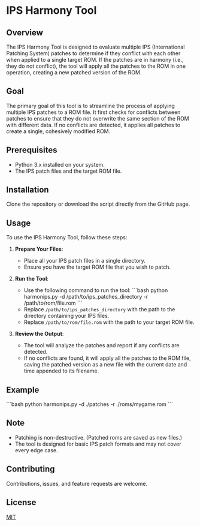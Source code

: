 
# IPS Harmony Tool

## Overview
The IPS Harmony Tool is designed to evaluate multiple IPS (International Patching System) patches to determine if they conflict with each other when applied to a single target ROM. If the patches are in harmony (i.e., they do not conflict), the tool will apply all the patches to the ROM in one operation, creating a new patched version of the ROM.

## Goal
The primary goal of this tool is to streamline the process of applying multiple IPS patches to a ROM file. It first checks for conflicts between patches to ensure that they do not overwrite the same section of the ROM with different data. If no conflicts are detected, it applies all patches to create a single, cohesively modified ROM.

## Prerequisites
- Python 3.x installed on your system.
- The IPS patch files and the target ROM file.

## Installation
Clone the repository or download the script directly from the GitHub page.

## Usage
To use the IPS Harmony Tool, follow these steps:

1. **Prepare Your Files**:
   - Place all your IPS patch files in a single directory.
   - Ensure you have the target ROM file that you wish to patch.

2. **Run the Tool**:
   - Use the following command to run the tool:
     \```bash
     python harmonips.py -d /path/to/ips_patches_directory -r /path/to/rom/file.rom
     \```
   - Replace `/path/to/ips_patches_directory` with the path to the directory containing your IPS files.
   - Replace `/path/to/rom/file.rom` with the path to your target ROM file.

3. **Review the Output**:
   - The tool will analyze the patches and report if any conflicts are detected.
   - If no conflicts are found, it will apply all the patches to the ROM file, saving the patched version as a new file with the current date and time appended to its filename.

## Example
\```bash
python harmonips.py -d ./patches -r ./roms/mygame.rom
\```

## Note
- Patching is non-destructive. (Patched roms are saved as new files.)
- The tool is designed for basic IPS patch formats and may not cover every edge case.

## Contributing
Contributions, issues, and feature requests are welcome.

## License
[MIT](https://choosealicense.com/licenses/mit/)
